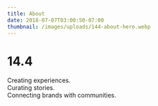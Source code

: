 ```yaml
---
title: About
date: 2018-07-07T03:00:50-07:00
thumbnail: /images/uploads/144-about-hero.webp
---
```


# 14.4

Creating experiences.\
Curating stories.\
Connecting brands with communities.
